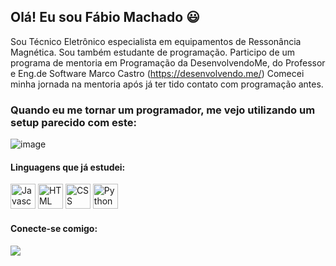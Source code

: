 ## Olá! Eu sou Fábio Machado 😃
Sou Técnico Eletrônico especialista em equipamentos de Ressonância Magnética.
Sou também estudante de programação.
Participo de um programa de mentoria em Programação da DesenvolvendoMe, do Professor e Eng.de Software Marco Castro (https://desenvolvendo.me/)
Comecei minha jornada na mentoria após já ter tido contato com programação antes.

<h3>Quando eu me tornar um programador, me vejo utilizando um setup parecido com este:</h3>

![image](https://github.com/fqmachado/fqmachado/assets/115643087/613f0f68-7941-4260-b068-bfe4969bd60d)

<h4>Linguagens que já estudei:</h4>
<div>
            <img title="Javascript" height="40" width="40" src="https://cdn.jsdelivr.net/gh/devicons/devicon@latest/icons/javascript/javascript-original.svg" />
            <img title="HTML" height="40" width="40" src="https://cdn.jsdelivr.net/gh/devicons/devicon@latest/icons/html5/html5-original.svg" />
            <img title="CSS" height="40" width="40" src="https://cdn.jsdelivr.net/gh/devicons/devicon@latest/icons/css3/css3-original.svg" />      
            <img title="Python" height="40" width="40" src="https://cdn.jsdelivr.net/gh/devicons/devicon@latest/icons/python/python-original.svg" />
           
</div>

<div>
            <h4>Conecte-se comigo:</h4>
            <a href="https://www.linkedin.com/in/fabio-machado-mri2839994a/" target="_blank"><img src="https://img.shields.io/badge/LinkedIn-0077B5?style=for-the-badge&logo=linkedin&logoColor=white" target="_blank"></a>       
</div>
            
<!--
**fqmachado/fqmachado** is a ✨ _special_ ✨ repository because its `README.md` (this file) appears on your GitHub profile.

Here are some ideas to get you started:

- 🔭 I’m currently working on ...
- 🌱 I’m currently learning ...
- 👯 I’m looking to collaborate on ...
- 🤔 I’m looking for help with ...
- 💬 Ask me about ...
- 📫 How to reach me: ...
- 😄 Pronouns: ...
- ⚡ Fun fact: ...
-->
